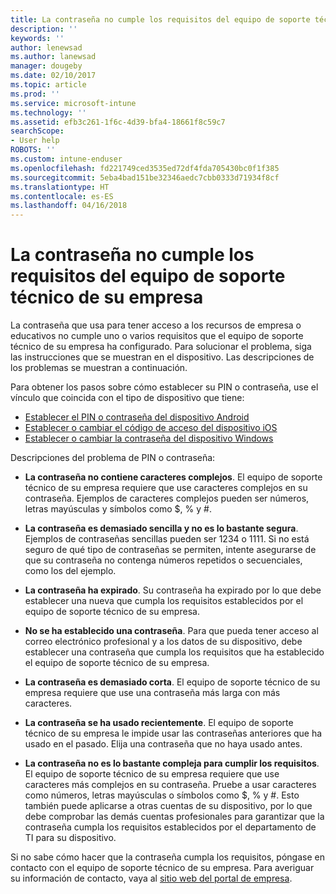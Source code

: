 ```yaml
---
title: La contraseña no cumple los requisitos del equipo de soporte técnico de su empresa | Microsoft Docs
description: ''
keywords: ''
author: lenewsad
ms.author: lanewsad
manager: dougeby
ms.date: 02/10/2017
ms.topic: article
ms.prod: ''
ms.service: microsoft-intune
ms.technology: ''
ms.assetid: efb3c261-1f6c-4d39-bfa4-18661f8c59c7
searchScope:
- User help
ROBOTS: ''
ms.custom: intune-enduser
ms.openlocfilehash: fd221749ced3535ed72df4fda705430bc0f1f385
ms.sourcegitcommit: 5eba4bad151be32346aedc7cbb0333d71934f8cf
ms.translationtype: HT
ms.contentlocale: es-ES
ms.lasthandoff: 04/16/2018
---
```

# <a name="your-password-does-not-meet-your-company-supports-requirements"></a>La contraseña no cumple los requisitos del equipo de soporte técnico de su empresa

La contraseña que usa para tener acceso a los recursos de empresa o educativos no cumple uno o varios requisitos que el equipo de soporte técnico de su empresa ha configurado. Para solucionar el problema, siga las instrucciones que se muestran en el dispositivo. Las descripciones de los problemas se muestran a continuación.

Para obtener los pasos sobre cómo establecer su PIN o contraseña, use el vínculo que coincida con el tipo de dispositivo que tiene:

- [Establecer el PIN o contraseña del dispositivo Android](set-your-pin-or-password-android.md)
- [Establecer o cambiar el código de acceso del dispositivo iOS](set-or-change-your-passcode-ios.md)
- [Establecer o cambiar la contraseña del dispositivo Windows](set-or-change-your-password-windows.md)

Descripciones del problema de PIN o contraseña:

- **La contraseña no contiene caracteres complejos**. El equipo de soporte técnico de su empresa requiere que use caracteres complejos en su contraseña. Ejemplos de caracteres complejos pueden ser números, letras mayúsculas y símbolos como $, % y #.

- **La contraseña es demasiado sencilla y no es lo bastante segura**. Ejemplos de contraseñas sencillas pueden ser 1234 o 1111. Si no está seguro de qué tipo de contraseñas se permiten, intente asegurarse de que su contraseña no contenga números repetidos o secuenciales, como los del ejemplo.

- **La contraseña ha expirado**. Su contraseña ha expirado por lo que debe establecer una nueva que cumpla los requisitos establecidos por el equipo de soporte técnico de su empresa.

- **No se ha establecido una contraseña**. Para que pueda tener acceso al correo electrónico profesional y a los datos de su dispositivo, debe establecer una contraseña que cumpla los requisitos que ha establecido el equipo de soporte técnico de su empresa.

- **La contraseña es demasiado corta**. El equipo de soporte técnico de su empresa requiere que use una contraseña más larga con más caracteres.

- **La contraseña se ha usado recientemente**. El equipo de soporte técnico de su empresa le impide usar las contraseñas anteriores que ha usado en el pasado. Elija una contraseña que no haya usado antes.

- **La contraseña no es lo bastante compleja para cumplir los requisitos**. El equipo de soporte técnico de su empresa requiere que use caracteres más complejos en su contraseña. Pruebe a usar caracteres como números, letras mayúsculas o símbolos como $, % y #. Esto también puede aplicarse a otras cuentas de su dispositivo, por lo que debe comprobar las demás cuentas profesionales para garantizar que la contraseña cumpla los requisitos establecidos por el departamento de TI para su dispositivo.

Si no sabe cómo hacer que la contraseña cumpla los requisitos, póngase en contacto con el equipo de soporte técnico de su empresa. Para averiguar su información de contacto, vaya al [sitio web del portal de empresa](https://portal.manage.microsoft.com#HelpDeskDialog).
